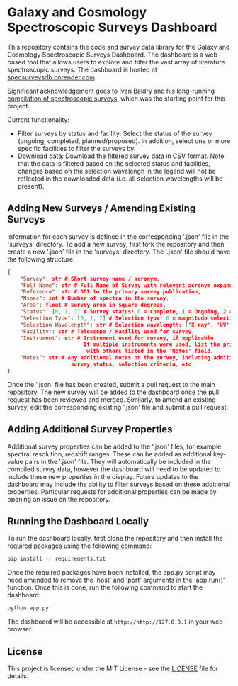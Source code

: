 # Galaxy and Cosmology Spectroscopic Surveys Dashboard

This repository contains the code and survey data library for the Galaxy and Cosmology Spectroscopic Surveys Dashboard. The dashboard is a web-based tool that allows users to explore and filter the vast array of literature spectroscopic surveys. The dashboard is hosted at [specsurveysdb.onrender.com](https://specsurveysdb.onrender.com).

Significant acknowledgement goes to Ivan Baldry and his [long-running compilation of spectroscopic surveys](https://www.astro.ljmu.ac.uk/~ikb/research/galaxy-redshift-surveys.html), which was the starting point for this project.

Current functionality:
- Filter surveys by status and facility: Select the status of the survey (ongoing, completed, planned/proposed). In addition, select one or more specific facilities to filter the surveys by.
- Download data: Download the filtered survey data in CSV format. Note that the data is filtered based on the selected status and facilities, changes based on the selection wavelengh in the legend will not be reflected in the downloaded data (i.e. all selection wavelengths will be present).


## Adding New Surveys / Amending Existing Surveys

Information for each survey is defined in the corresponding '.json' file in the 'surveys' directory. To add a new survey, first fork the repository and then create a new '.json' file in the 'surveys' directory. The '.json' file should have the following structure:

```json
{
    "Survey": str # Short survey name / acronym,
    "Full Name": str # Full Name of Survey with relevant acronym expandeds,
    "Reference": str # DOI to the primary survey publication,
    "Nspec": int # Number of spectra in the survey,
    "Area": float # Survey area in square degrees,
    "Status": [0, 1, 2] # Survey status: 0 = Complete, 1 = Ongoing, 2 = Planned/Proposed,
    "Selection Type": [0, 1, 2] # Selection type: 0 = magnitude selection, 1 = colour selection, 2 = other,
    "Selection Wavelength": str # Selection wavelength: ['X-ray', 'UV', '300-500nm', '500-950nm', '0.95-2.5µm', '2.5-5µm', '5-1000µm', 'Radio'],
    "Facility": str # Telescope / Facility used for survey,
    "Instrument": str # Instrument used for survey, if applicable. 
                        If multiple instruments were used, list the primary instrument,
                         with others listed in the 'Notes' field.
    "Notes": str # Any additional notes on the survey, including additional instruments used,
                    survey status, selection criteria, etc.
}
```

Once the '.json' file has been created, submit a pull request to the main repository. The new survey will be added to the dashboard once the pull request has been reviewed and merged. Similarly, to amend an existing survey, edit the corresponding existing '.json' file and submit a pull request.

## Adding Additional Survey Properties

Additional survey properties can be added to the '.json' files, for example spectral resolution, redshift ranges. These can be added as additional key-value pairs in the '.json' file. They will automatically be included in the compiled survey data, however the dashboard will need to be updated to include these new properties in the display. Future updates to the dashboard may include the ability to filter surveys based on these additional properties. Particular requests for additional properties can be made by opening an issue on the repository.

## Running the Dashboard Locally

To run the dashboard locally, first clone the repository and then install the required packages using the following command:

```bash
pip install -r requirements.txt
```

Once the required packages have been installed, the app.py script may need amended to remove the 'host' and 'port' arguments in the 'app.run()' function. Once this is done, run the following command to start the dashboard:

```bash
python app.py
```

The dashboard will be accessible at `http://http://127.0.0.1` in your web browser.

## License

This project is licensed under the MIT License - see the [LICENSE](LICENSE) file for details.
